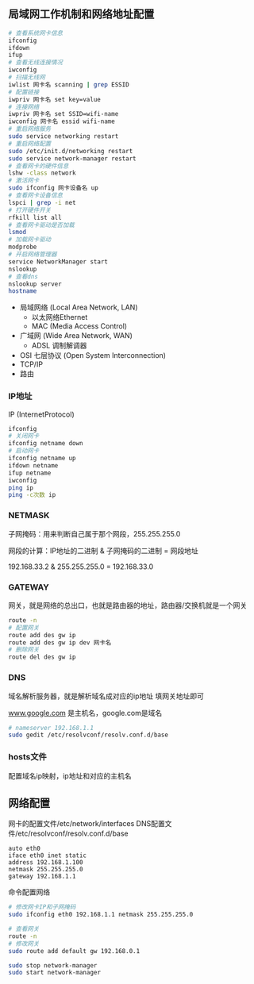 ## 局域网工作机制和网络地址配置

```bash
# 查看系统网卡信息
ifconfig
ifdown
ifup
# 查看无线连接情况
iwconfig
# 扫描无线网
iwlist 网卡名 scanning | grep ESSID
# 配置链接
iwpriv 网卡名 set key=value
# 连接网络
iwpriv 网卡名 set SSID=wifi-name  
iwconfig 网卡名 essid wifi-name  
# 重启网络服务
sudo service networking restart
# 重启网络配置
sudo /etc/init.d/networking restart
sudo service network-manager restart
# 查看网卡的硬件信息
lshw -class network
# 激活网卡
sudo ifconfig 网卡设备名 up
# 查看网卡设备信息
lspci | grep -i net
# 打开硬件开关
rfkill list all
# 查看网卡驱动是否加载
lsmod
# 加载网卡驱动
modprobe
# 开启网络管理器
service NetworkManager start
nslookup
# 查看dns
nslookup server
hostname
```

- 局域网络 (Local Area Network, LAN)
  - 以太网络Ethernet
  - MAC (Media Access Control)
- 广域网 (Wide Area Network, WAN)
  - ADSL 调制解调器
- OSI 七层协议 (Open System Interconnection)
- TCP/IP
- 路由

### IP地址

IP (InternetProtocol)

```bash
ifconfig
# 关闭网卡
ifconfig netname down
# 启动网卡
ifconfig netname up
ifdown netname
ifup netname
iwconfig
ping ip
ping -c次数 ip
```

### NETMASK

子网掩码：用来判断自己属于那个网段，255.255.255.0

网段的计算：IP地址的二进制 & 子网掩码的二进制 = 网段地址

192.168.33.2 & 255.255.255.0 = 192.168.33.0

### GATEWAY

网关，就是网络的总出口，也就是路由器的地址，路由器/交换机就是一个网关

```bash
route -n
# 配置网关
route add des gw ip
route add des gw ip dev 网卡名
# 删除网关
route del des gw ip
```

### DNS

域名解析服务器，就是解析域名成对应的ip地址
填网关地址即可

www.google.com 是主机名，google.com是域名

```bash
# nameserver 192.168.1.1
sudo gedit /etc/resolvconf/resolv.conf.d/base 
```

### hosts文件

配置域名ip映射，ip地址和对应的主机名

## 网络配置
网卡的配置文件/etc/network/interfaces
DNS配置文件/etc/resolvconf/resolv.conf.d/base
```
auto eth0
iface eth0 inet static
address 192.168.1.100
netmask 255.255.255.0
gateway 192.168.1.1
```
命令配置网络
```bash
# 修改网卡IP和子网掩码
sudo ifconfig eth0 192.168.1.1 netmask 255.255.255.0

# 查看网关
route -n
# 修改网关
sudo route add default gw 192.168.0.1

sudo stop network-manager
sudo start network-manager
```